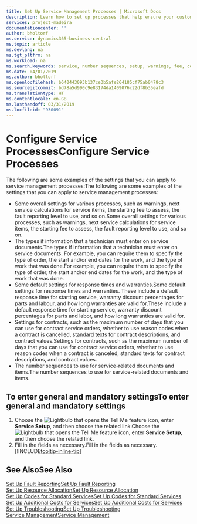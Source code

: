 ```yaml
---
title: Set Up Service Management Processes | Microsoft Docs
description: Learn how to set up processes that help ensure your customers are satisfied with your customer service.
services: project-madeira
documentationcenter: ''
author: bholtorf
ms.service: dynamics365-business-central
ms.topic: article
ms.devlang: na
ms.tgt_pltfrm: na
ms.workload: na
ms.search.keywords: service, number sequences, setup, warnings, fee, contracts, warranties
ms.date: 04/01/2019
ms.author: bholtorf
ms.openlocfilehash: b640443093b137ce3b5afe264185cf75ab0478c3
ms.sourcegitcommit: bd78a5d990c9e83174da1409076c22df8b35eafd
ms.translationtype: HT
ms.contentlocale: en-GB
ms.lasthandoff: 03/31/2019
ms.locfileid: "930091"
---
```

# <a name="configure-service-processes"></a><span data-ttu-id="423cf-103">Configure Service Processes</span><span class="sxs-lookup"><span data-stu-id="423cf-103">Configure Service Processes</span></span>
<span data-ttu-id="423cf-104">The following are some examples of the settings that you can apply to service management processes:</span><span class="sxs-lookup"><span data-stu-id="423cf-104">The following are some examples of the settings that you can apply to service management processes:</span></span>  
  
* <span data-ttu-id="423cf-105">Some overall settings for various processes, such as warnings, next service calculations for service items, the starting fee to assess, the fault reporting level to use, and so on.</span><span class="sxs-lookup"><span data-stu-id="423cf-105">Some overall settings for various processes, such as warnings, next service calculations for service items, the starting fee to assess, the fault reporting level to use, and so on.</span></span>  
* <span data-ttu-id="423cf-106">The types if information that a technician must enter on service documents.</span><span class="sxs-lookup"><span data-stu-id="423cf-106">The types if information that a technician must enter on service documents.</span></span> <span data-ttu-id="423cf-107">For example, you can require them to specify the type of order, the start and/or end dates for the work, and the type of work that was done.</span><span class="sxs-lookup"><span data-stu-id="423cf-107">For example, you can require them to specify the type of order, the start and/or end dates for the work, and the type of work that was done.</span></span>  
* <span data-ttu-id="423cf-108">Some default settings for response times and warranties.</span><span class="sxs-lookup"><span data-stu-id="423cf-108">Some default settings for response times and warranties.</span></span> <span data-ttu-id="423cf-109">These include a default response time for starting service, warranty discount percentages for parts and labour, and how long warranties are valid for.</span><span class="sxs-lookup"><span data-stu-id="423cf-109">These include a default response time for starting service, warranty discount percentages for parts and labor, and how long warranties are valid for.</span></span>  
* <span data-ttu-id="423cf-110">Settings for contracts, such as the maximum number of days that you can use for contract service orders, whether to use reason codes when a contract is cancelled, standard texts for contract descriptions, and contract values.</span><span class="sxs-lookup"><span data-stu-id="423cf-110">Settings for contracts, such as the maximum number of days that you can use for contract service orders, whether to use reason codes when a contract is canceled, standard texts for contract descriptions, and contract values.</span></span>  
* <span data-ttu-id="423cf-111">The number sequences to use for service-related documents and items.</span><span class="sxs-lookup"><span data-stu-id="423cf-111">The number sequences to use for service-related documents and items.</span></span>  

## <a name="to-enter-general-and-mandatory-settings"></a><span data-ttu-id="423cf-112">To enter general and mandatory settings</span><span class="sxs-lookup"><span data-stu-id="423cf-112">To enter general and mandatory settings</span></span>
1. <span data-ttu-id="423cf-113">Choose the ![Lightbulb that opens the Tell Me feature](media/ui-search/search_small.png "Tell me what you want to do") icon, enter **Service Setup**, and then choose the related link.</span><span class="sxs-lookup"><span data-stu-id="423cf-113">Choose the ![Lightbulb that opens the Tell Me feature](media/ui-search/search_small.png "Tell me what you want to do") icon, enter **Service Setup**, and then choose the related link.</span></span>
2. <span data-ttu-id="423cf-114">Fill in the fields as necessary.</span><span class="sxs-lookup"><span data-stu-id="423cf-114">Fill in the fields as necessary.</span></span> [!INCLUDE[tooltip-inline-tip](includes/tooltip-inline-tip_md.md)]  

## <a name="see-also"></a><span data-ttu-id="423cf-115">See Also</span><span class="sxs-lookup"><span data-stu-id="423cf-115">See Also</span></span>  
[<span data-ttu-id="423cf-116">Set Up Fault Reporting</span><span class="sxs-lookup"><span data-stu-id="423cf-116">Set Up Fault Reporting</span></span>](service-how-setup-fault-reporting.md)  
[<span data-ttu-id="423cf-117">Set Up Resource Allocation</span><span class="sxs-lookup"><span data-stu-id="423cf-117">Set Up Resource Allocation</span></span>](service-how-setup-resource-allocation.md)  
[<span data-ttu-id="423cf-118">Set Up Codes for Standard Services</span><span class="sxs-lookup"><span data-stu-id="423cf-118">Set Up Codes for Standard Services</span></span>](service-how-setup-service-coding.md)  
[<span data-ttu-id="423cf-119">Set Up Additional Costs for Services</span><span class="sxs-lookup"><span data-stu-id="423cf-119">Set Up Additional Costs for Services</span></span>](service-how-setup-service-costs-pricing.md)  
[<span data-ttu-id="423cf-120">Set Up Troubleshooting</span><span class="sxs-lookup"><span data-stu-id="423cf-120">Set Up Troubleshooting</span></span>](service-how-setup-troubleshooting.md)  
[<span data-ttu-id="423cf-121">Service Management</span><span class="sxs-lookup"><span data-stu-id="423cf-121">Service Management</span></span>](service-service.md)  
